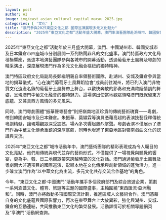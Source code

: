 ```yaml
---
layout: post
author: AI
image: img/east_asian_cultural_capital_macau_2025.jpg
categories: [ '文化' ]
title: "澳門參與2025東亞文化之都 國際巡演展現多元文化魅力"
description: "2025年“東亞文化之都”活動年盛大開幕，澳門率演藝團隊赴湖州市、韓國安城市、日本鎌倉市交流，以葡萄牙土風舞及粵劇國際巡演展現多元文化底蘊。澳門藉非遺藝術彰顯東西文化融合精神，推動東亞人文交流與合作，進一步鞏固作為中華為主、多元共存文化基地的地位。"
---
```

2025年“東亞文化之都”活動年於三月盛大開幕，澳門、中國湖州市、韓國安城市及日本鎌倉市四座城市分別展開一系列熱鬧非凡的文化盛事。澳門特區政府文化局積極響應，派遣本地演藝團隊參與各城市的開幕活動，透過葡萄牙土風舞及粵劇的精采演出，深度展現澳門作為多元文化融合樞紐的獨特精神。

澳門特區政府文化局副局長鄭繼明親自率領藝術團隊，赴湖州、安城及鎌倉參與當地的揭幕儀式。“心在澳門葡萄牙土風舞蹈協會”成員前往湖州，將已列入澳門非物質文化遺產名錄的葡萄牙土風舞帶上舞台，以歡快奔放的節奏和充滿歐陸情調的舞姿，呈現澳門中葡文化融會的獨特魅力。這場演出使當地觀眾領略澳門既保留東方底蘊、又兼具西方風情的多元風采。

同時，澳門粵劇團體“振華聲粵藝會”則把嶺南地區珍貴的傳統藝術瑰寶——粵劇，帶到韓國安城市及日本鎌倉。朱振華、莫穎霖等演員憑藉高超的表演技藝詮釋傳統粵劇精髓，讓現場觀眾深受震撼，場內多次響起熱烈掌聲。粵劇表演不僅展示了澳門作為中華文化傳承重鎮的深厚底蘊，同時也增進了東亞地區對嶺南戲曲文化的認識與交流。

2025年“東亞文化之都”城市活動年中，澳門藝術團隊的精彩表現成為令人矚目的文化亮點。他們用傳統與現代並存的藝術形式，不僅提供了一場視覺與聽覺的饗宴，更為中、韓、日三地觀眾帶來跨越時空的文化對話。澳門通過葡萄牙土風舞及粵劇兩大非遺項目的國際巡演，彰顯本地在文化傳承與創新領域的蓬勃活力，進一步確立澳門作為“以中華文化為主流，多元文化共存交流合作基地”的角色。

今年，“東亞文化之都‧中國澳門”活動年攜手多個政府部門及綜合旅遊企業，策劃一系列涵蓋文化、體育、旅遊等主題的國際盛事，主軸圍繞“東西匯流‧亞洲融和”。同時，澳門亦將啟動多項國際交流計劃，推進區域人文藝術合作。澳門憑藉自身的文化底蘊與國際影響力，再次在東亞舞台上大放異彩，強化與湖州、安城、鎌倉的互動連結，共同推動東亞文化的繁榮發展。活動詳情可於相關專題網頁及“享澳門”活動網查詢。
